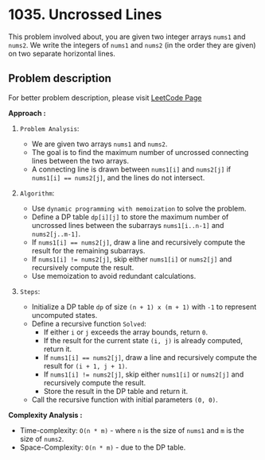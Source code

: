 # 1035. Uncrossed Lines

This problem involved about, you are given two integer arrays `nums1` and `nums2`. We write the integers of `nums1` and `nums2` (in the order they are given) on two separate horizontal lines.

## Problem description

For better problem description, please visit [LeetCode Page](https://leetcode.com/problems/uncrossed-lines/description/)

**Approach :**<br/>

1. `Problem Analysis`:

    - We are given two arrays `nums1` and `nums2`.
    - The goal is to find the maximum number of uncrossed connecting lines between the two arrays.
    - A connecting line is drawn between `nums1[i]` and `nums2[j]` if `nums1[i] == nums2[j]`, and the lines do not intersect.

2. `Algorithm`:

    - Use `dynamic programming with memoization` to solve the problem.
    - Define a DP table `dp[i][j]` to store the maximum number of uncrossed lines between the subarrays `nums1[i..n-1]` and `nums2[j..m-1]`.
    - If `nums1[i] == nums2[j]`, draw a line and recursively compute the result for the remaining subarrays.
    - If `nums1[i] != nums2[j]`, skip either `nums1[i]` or `nums2[j]` and recursively compute the result.
    - Use memoization to avoid redundant calculations.

3. `Steps`:
    - Initialize a DP table `dp` of size `(n + 1) x (m + 1)` with `-1` to represent uncomputed states.
    - Define a recursive function `Solved`:
        - If either `i` or `j` exceeds the array bounds, return `0`.
        - If the result for the current state `(i, j)` is already computed, return it.
        - If `nums1[i] == nums2[j]`, draw a line and recursively compute the result for `(i + 1, j + 1)`.
        - If `nums1[i] != nums2[j]`, skip either `nums1[i]` or `nums2[j]` and recursively compute the result.
        - Store the result in the DP table and return it.
    - Call the recursive function with initial parameters `(0, 0)`.

**Complexity Analysis :**<br/>

-   Time-complexity: `O(n * m)` - where `n` is the size of `nums1` and `m` is the size of `nums2`.
-   Space-Complexity: `O(n * m)` - due to the DP table.
